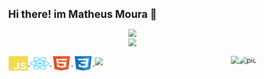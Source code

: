  ##                                      Hi there! im Matheus Moura 🐳
                                               
<div align="center">
  <a href="https://github.com/matheusmoura0">
  <img height="180em" src="https://github-readme-stats.vercel.app/api?username=matheusmoura0&show_icons=true&theme=tokyonight&include_all_commits=true&count_private=true"/>
    <br>
  <img height="180em" src="https://github-readme-stats.vercel.app/api/top-langs/?username=matheusmoura0&layout=compact&langs_count=7&theme=tokyonight"/>
</div>
  <div style="display: inline_block"><br>
  <img align="center" alt="Js" height="30" width="40" src="https://raw.githubusercontent.com/devicons/devicon/master/icons/javascript/javascript-plain.svg">
  <img align="center" alt="React" height="30" width="40" src="https://raw.githubusercontent.com/devicons/devicon/master/icons/react/react-original.svg">
  <img align="center" alt="HTML" height="30" width="40" src="https://raw.githubusercontent.com/devicons/devicon/master/icons/html5/html5-original.svg">
  <img align="center" alt="CSS" height="30" width="40" src="https://raw.githubusercontent.com/devicons/devicon/master/icons/css3/css3-original.svg">
  <img src="https://cdn.jsdelivr.net/gh/devicons/devicon/icons/bash/bash-plain.svg" />
          
  <img align="right" alt="pic" height="150" style="border-radius:65px;" src="https://cdn.discordapp.com/attachments/779206258082185217/933003533429653564/download20211004144650.png">
   <img align="right" src="https://img.icons8.com/external-wanicon-lineal-color-wanicon/64/000000/external-flag-world-pride-day-wanicon-lineal-color-wanicon.png"/>
   
</div>


